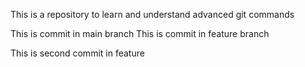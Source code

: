 This is a repository to learn and understand advanced git commands

This is commit in main branch
This is commit in feature branch

This is second commit in feature